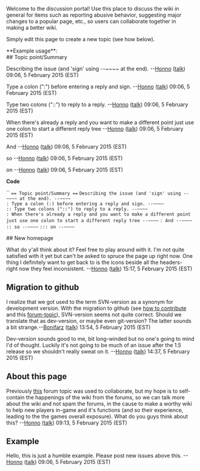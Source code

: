 Welcome to the discussion portal! Use this place to discuss the wiki in general for items such as reporting abusive behavior, suggesting major changes to a popular page, etc., so users can collaborate together in making a better wiki.

Simply edit this page to create a new topic (see how below).

<div class="mw-collapsible mw-collapsed">
**Example usage**:

<div class="mw-collapsible-content">
## Topic point/Summary

Describing the issue (and 'sign' using --~~~~ at the end). --[Honno](User:Honno "wikilink") ([talk](User_talk:Honno "wikilink")) 09:06, 5 February 2015 (EST)

  
Type a colon (":") before entering a reply and sign. --[Honno](User:Honno "wikilink") ([talk](User_talk:Honno "wikilink")) 09:06, 5 February 2015 (EST)

  
Type two colons ("::") to reply to a reply. --[Honno](User:Honno "wikilink") ([talk](User_talk:Honno "wikilink")) 09:06, 5 February 2015 (EST)

When there's already a reply and you want to make a different point just use one colon to start a different reply tree --[Honno](User:Honno "wikilink") ([talk](User_talk:Honno "wikilink")) 09:06, 5 February 2015 (EST)

And --[Honno](User:Honno "wikilink") ([talk](User_talk:Honno "wikilink")) 09:06, 5 February 2015 (EST)

  
so --[Honno](User:Honno "wikilink") ([talk](User_talk:Honno "wikilink")) 09:06, 5 February 2015 (EST)

  
on --[Honno](User:Honno "wikilink") ([talk](User_talk:Honno "wikilink")) 09:06, 5 February 2015 (EST)

**Code**

``
`== Topic point/Summary ==`
`Describing the issue (and 'sign' using --~~~~ at the end). --~~~~`
`: Type a colon (:) before entering a reply and sign. --~~~~`
`:: Type two colons ("::") to reply to a reply. --~~~~`
`: When there's already a reply and you want to make a different point just use one colon to start a different reply tree --~~~~`
`: And --~~~~`
`:: so --~~~~`
`::: on --~~~~`

</div>
</div>
## New homepage

What do y'all think about it? Feel free to play around with it. I'm not quite satisfied with it yet but can't be asked to spruce the page up right now. One thing I definitely want to get back to is the icons beside all the headers- right now they feel inconsistent. --[Honno](User:Honno "wikilink") ([talk](User_talk:Honno "wikilink")) 15:17, 5 February 2015 (EST)

## Migration to github

I realize that we got used to the term SVN-version as a synonym for development version. With the migration to github (see [how to contribute](how_to_contribute "wikilink") and this [forum-topic](http://redeclipse.net/forum/viewtopic.php?f=4&t=597)), SVN-version seems not quite correct. Should we translate that as dev-version, or maybe even git-version? The latter sounds a bit strange.--[Bonifarz](User:Bonifarz "wikilink") ([talk](User_talk:Bonifarz "wikilink")) 13:54, 5 February 2015 (EST)

  
Dev-version sounds good to me, bit long-winded but no one's going to mind I'd of thought. Luckily it's not going to be much of an issue after the 1.5 release so we shouldn't really sweat on it. --[Honno](User:Honno "wikilink") ([talk](User_talk:Honno "wikilink")) 14:37, 5 February 2015 (EST)

## About this page

Previously [this](http://redeclipse.net/forum/viewtopic.php?f=4&t=278) forum topic was used to collaborate, but my hope is to self-contain the happenings of the wiki from the forums, so we can talk more about the wiki and not spam the forums, in the cause to make a worthy wiki to help new players in-game and it's functions (and so their experience, leading to the the games overall exposure). What do you guys think about this? --[Honno](User:Honno "wikilink") ([talk](User_talk:Honno "wikilink")) 09:13, 5 February 2015 (EST)

## Example

Hello, this is just a humble example. Please post new issues above this. --[Honno](User:Honno "wikilink") ([talk](User_talk:Honno "wikilink")) 09:06, 5 February 2015 (EST)
